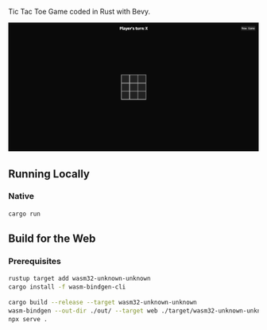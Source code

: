 Tic Tac Toe Game coded in Rust with Bevy.

![Tic-Tac-Toe](assets/image.png)
## Running Locally

### Native

```sh
cargo run
```

## Build for the Web

### Prerequisites

```sh
rustup target add wasm32-unknown-unknown
cargo install -f wasm-bindgen-cli
```

```sh
cargo build --release --target wasm32-unknown-unknown
wasm-bindgen --out-dir ./out/ --target web ./target/wasm32-unknown-unknown/release/tic-tac-toe.wasm
npx serve .
```